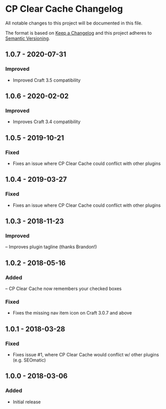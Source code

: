 # CP Clear Cache Changelog

All notable changes to this project will be documented in this file.

The format is based on [Keep a Changelog](http://keepachangelog.com/) and this project adheres to [Semantic Versioning](http://semver.org/).

## 1.0.7 - 2020-07-31  

### Improved  

- Improved Craft 3.5 compatibility  

## 1.0.6 - 2020-02-02  

### Improved  

- Improves Craft 3.4 compatibility  

## 1.0.5 - 2019-10-21  

### Fixed  

- Fixes an issue where CP Clear Cache could conflict with other plugins  

## 1.0.4 - 2019-03-27  

### Fixed  

- Fixes an issue where CP Clear Cache could conflict with other plugins  

## 1.0.3 - 2018-11-23  

### Improved  

– Improves plugin tagline (thanks Brandon!)  

## 1.0.2 - 2018-05-16  

### Added  

– CP Clear Cache now remembers your checked boxes  

### Fixed  

- Fixes the missing nav item icon on Craft 3.0.7 and above  

## 1.0.1 - 2018-03-28  

### Fixed  

- Fixes issue #1, where CP Clear Cache would conflict w/ other plugins (e.g. SEOmatic)  

## 1.0.0 - 2018-03-06  

### Added  

- Initial release  
